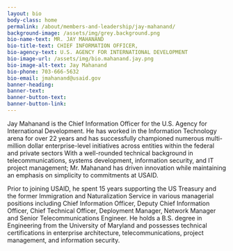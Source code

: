 ```yaml
---
layout: bio
body-class: home
permalink: /about/members-and-leadership/jay-mahanand/
background-image: /assets/img/grey.background.png
bio-name-text: MR. JAY MAHANAND
bio-title-text: CHIEF INFORMATION OFFICER,
bio-agency-text: U.S. AGENCY FOR INTERNATIONAL DEVELOPMENT
bio-image-url: /assets/img/bio.mahanand.jay.png
bio-image-alt-text: Jay Mahanand
bio-phone: 703-666-5632
bio-email: jmahanand@usaid.gov
banner-heading: 
banner-text: 
banner-button-text: 
banner-button-link: 
---
```

Jay Mahanand is the Chief Information Officer for the U.S. Agency for International Development. He has worked in the Information Technology arena for over 22 years and has successfully championed numerous multi-million dollar enterprise-level initiatives across entities within the federal and private sectors With a well-rounded technical background in telecommunications, systems development, information security, and IT project management; Mr. Mahanand has driven innovation while maintaining an emphasis on simplicity to commitments at USAID.

Prior to joining USAID, he spent 15 years supporting the US Treasury and the former Immigration and Naturalization Service in various managerial positions including Chief Information Officer, Deputy Chief Information Officer, Chief Technical Officer, Deployment Manager, Network Manager and Senior Telecommunications Engineer. He holds a B.S. degree in Engineering from the University of Maryland and possesses technical certifications in enterprise architecture, telecommunications, project management, and information security.
